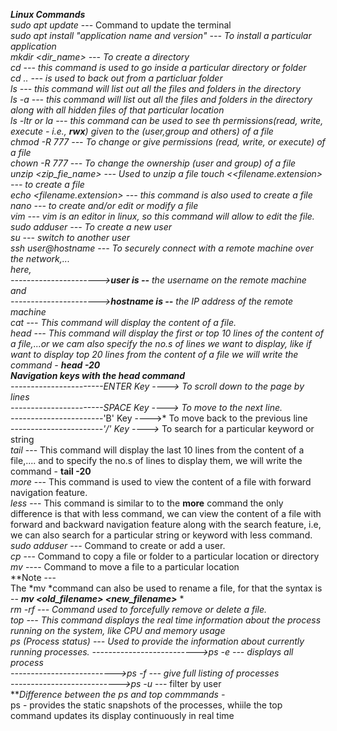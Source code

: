 ***Linux Commands***</br>
*sudo apt update* --- Command to update the terminal </br>
*sudo apt install "application name and version" --- To install a particular application </br>
*mkdir <dir_name>* --- To create a directory </br>
*cd* --- this command is used to go inside a particular directory or folder </br>
*cd ..* --- is used to back out from a particluar folder </br>
*ls* --- this command will list out all the files and folders in the directory </br>
*ls -a* --- this command will list out all the files and folders in the directory along with all hidden files of that particular location</br>
*ls -ltr* or *la* --- this command can be used to see th permissions(read, write, execute - i.e., **rwx**) given to the (user,group and others) of a file </br>
*chmod -R 777 <fielname>* --- To change or give permissions (read, write, or execute) of a  file </br>
*chown -R 777 <filename>* --- To change the ownership (user and group) of a  file </br>
*unzip <zip_fie_name>* --- Used to unzip a file
*touch <<filename.extension>* --- to create a file </br>
*echo <filename.extension>* --- this command is also used to create a file</br>
*nano <filename>* --- to create and/or edit or modify a file </br>
*vim <filename>* --- vim is an editor in linux, so this command will allow to edit the file.</br>
*sudo adduser <username>* --- To create a new user</br>
*su <username>* --- switch to another user</br>
*ssh user@hostname* --- To securely connect with a remote machine over the network,... </br>
here,</br> 
---------------------->**user is --** the username on the remote machine </br>
and </br>
---------------------->**hostname is --** the IP address of the remote machine</br>
*cat <filename>* --- This command will display the content of a file.</br>
*head <filename>* --- This command will display the first or top 10 lines of the content of a file,...or we cam also specify the no.s of lines we want to display, like if want to display top 20 lines from the content of a file we will write the command - **head -20 <filename>** </br>
**Navigation keys with the head command**</br>
-----------------------*ENTER Key ---->* To scroll down to the page by lines</br>
-----------------------*SPACE Key ---->* To move to the next line.</br>
-----------------------*'B' Key ---->* To move back to the previous line</br>
-----------------------*'/' Key ---->* To search for a particular keyword or string</br>
*tail <filename>* --- This command will display the last 10 lines from the content of a file,.... and to specify the no.s of lines to display them, we will write the command - **tail -20 <filename>** </br>
*more <filename>* --- This command is used to view the content of a file with forward navigation feature. </br>
*less <filename>* --- This command is similar to to the **more** command the only difference is that with less command, we can view the content of a file with forward and backward navigation feature along with the search feature, i.e, we can also search for a particular string or keyword with less command.</br>
*sudo adduser <username>* --- Command to create or add a user.</br>
*cp <filename> <path>* --- Command to copy a file or folder to a particular location or directory</br>
*mv <filename> <path>* ---- Command to move a file to a particular location </br>
**Note --- </br>
The *mv *command can also be used to rename a file, for that the syntax is -- ***mv <old_filename> <new_filename>*** **</br>
*rm -rf <file>* --- Command used to forcefully remove or delete a file. </br>
*top* --- This command displays the real time information about the process running on the system, like CPU and memory usage</br>
*ps* (Process  status) --- Used to provide the information about currently running processes.
-------------------------->*ps -e* --- displays all process</br>
-------------------------->*ps -f* --- give full listing of processes</br>
--------------------------->ps -u* --- filter by user</br>
***Difference between the ps and  top commmands -*</br>
ps - provides the static snapshots of the processes, whiile the top command updates its display continuously in real time</br>




